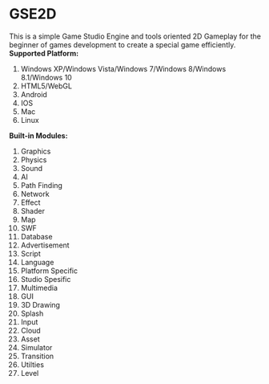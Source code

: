 # GSE2D
This is a simple Game Studio Engine and tools oriented 2D Gameplay for the beginner of games development to create a special game efficiently.<br>
<b>Supported Platform:</b>
<ol>
<li>Windows XP/Windows Vista/Windows 7/Windows 8/Windows 8.1/Windows 10</li>
<li>HTML5/WebGL</li>
<li>Android</li>
<li>IOS</li>
<li>Mac</li>
<li>Linux</li>
</ol>
<b>Built-in Modules:</b>
<ol>
<li>Graphics</li>
<li>Physics</li>
<li>Sound
<li>AI
<li>Path Finding
<li>Network
<li>Effect
<li>Shader
<li>Map
<li>SWF
<li>Database
<li>Advertisement
<li>Script
<li>Language
<li>Platform Specific
<li>Studio Spesific
<li>Multimedia
<li>GUI
<li>3D Drawing
<li>Splash
<li>Input
<li>Cloud
<li>Asset
<li>Simulator
<li>Transition
<li>Utilties
<li>Level
</ol>
